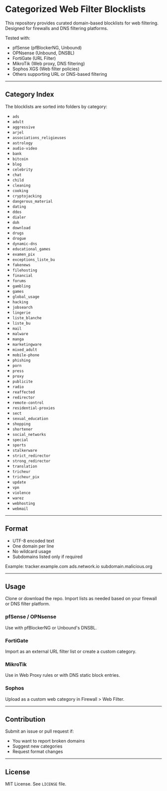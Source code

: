 # Categorized Web Filter Blocklists

This repository provides curated domain-based blocklists for web filtering.  
Designed for firewalls and DNS filtering platforms.

Tested with:
- pfSense (pfBlockerNG, Unbound)
- OPNsense (Unbound, DNSBL)
- FortiGate (URL Filter)
- MikroTik (Web proxy, DNS filtering)
- Sophos XGS (Web filter policies)
- Others supporting URL or DNS-based filtering

---

## Category Index

The blocklists are sorted into folders by category:

- `ads`
- `adult`
- `aggressive`
- `arjel`
- `associations_religieuses`
- `astrology`
- `audio-video`
- `bank`
- `bitcoin`
- `blog`
- `celebrity`
- `chat`
- `child`
- `cleaning`
- `cooking`
- `cryptojacking`
- `dangerous_material`
- `dating`
- `ddos`
- `dialer`
- `doh`  
- `download`
- `drugs`
- `drogue`
- `dynamic-dns`
- `educational_games`
- `examen_pix`
- `exceptions_liste_bu`
- `fakenews`
- `filehosting`
- `financial`
- `forums`
- `gambling`
- `games`
- `global_usage`
- `hacking`
- `jobsearch`
- `lingerie`
- `liste_blanche`
- `liste_bu`
- `mail`
- `malware`
- `manga`
- `marketingware`
- `mixed_adult`
- `mobile-phone`
- `phishing`
- `porn`
- `press`
- `proxy`
- `publicite`
- `radio`
- `reaffected`
- `redirector`
- `remote-control`
- `residential-proxies`
- `sect`
- `sexual_education`
- `shopping`
- `shortener`
- `social_networks`
- `special`
- `sports`
- `stalkerware`
- `strict_redirector`
- `strong_redirector`
- `translation`
- `tricheur`
- `tricheur_pix`
- `update`
- `vpn`
- `violence`
- `warez`
- `webhosting`
- `webmail`

---

## Format

- UTF-8 encoded text  
- One domain per line  
- No wildcard usage  
- Subdomains listed only if required

Example:
tracker.example.com
ads.network.io
subdomain.malicious.org


---

## Usage

Clone or download the repo. Import lists as needed based on your firewall or DNS filter platform.

### pfSense / OPNsense  
Use with pfBlockerNG or Unbound's DNSBL.

### FortiGate  
Import as an external URL filter list or create a custom category.

### MikroTik  
Use in Web Proxy rules or with DNS static block entries.

### Sophos  
Upload as a custom web category in Firewall > Web Filter.

---

## Contribution

Submit an issue or pull request if:
- You want to report broken domains  
- Suggest new categories  
- Request format changes

---

## License

MIT License. See `LICENSE` file.
